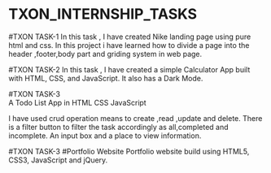 # TXON_INTERNSHIP_TASKS
#TXON TASK-1 
In this task , I have created Nike landing page using pure html and css. In this project i have learned how to divide a page into the header ,footer,body part and griding system in web page.

#TXON TASK-2 
In this task , I have created a simple Calculator App built with HTML, CSS, and JavaScript. It also has a Dark Mode.

#TXON TASK-3  
A Todo List App in HTML CSS JavaScript

I have used crud operation means to create ,read ,update and delete.
There is a filter button to filter the task accordingly as all,completed and incomplete.
An input box and a place to view information.

#TXON TASK-3 
#Portfolio Website
Portfolio website build using HTML5, CSS3, JavaScript and jQuery.

